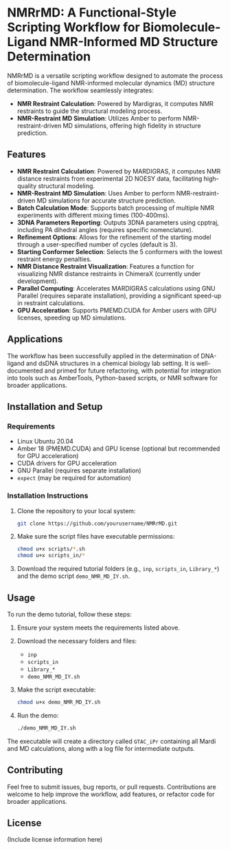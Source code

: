 # NMRrMD: A Functional-Style Scripting Workflow for Biomolecule-Ligand NMR-Informed MD Structure Determination

NMRrMD is a versatile scripting workflow designed to automate the process of biomolecule-ligand NMR-informed molecular dynamics (MD) structure determination. The workflow seamlessly integrates:

- **NMR Restraint Calculation**: Powered by Mardigras, it computes NMR restraints to guide the structural modeling process.
- **NMR-Restraint MD Simulation**: Utilizes Amber to perform NMR-restraint-driven MD simulations, offering high fidelity in structure prediction.
## Features

- **NMR Restraint Calculation**: Powered by MARDIGRAS, it computes NMR distance restraints from experimental 2D NOESY data, facilitating high-quality structural modeling.
- **NMR-Restraint MD Simulation**: Uses Amber to perform NMR-restraint-driven MD simulations for accurate structure prediction.
- **Batch Calculation Mode**: Supports batch processing of multiple NMR experiments with different mixing times (100-400ms).
- **3DNA Parameters Reporting**: Outputs 3DNA parameters using cpptraj, including PA dihedral angles (requires specific nomenclature).
- **Refinement Options**: Allows for the refinement of the starting model through a user-specified number of cycles (default is 3).
- **Starting Conformer Selection**: Selects the 5 conformers with the lowest restraint energy penalties.
- **NMR Distance Restraint Visualization**: Features a function for visualizing NMR distance restraints in ChimeraX (currently under development).
- **Parallel Computing**: Accelerates MARDIGRAS calculations using GNU Parallel (requires separate installation), providing a significant speed-up in restraint calculations.
- **GPU Acceleration**: Supports PMEMD.CUDA for Amber users with GPU licenses, speeding up MD simulations.

## Applications

The workflow has been successfully applied in the determination of DNA-ligand and dsDNA structures in a chemical biology lab setting. It is well-documented and primed for future refactoring, with potential for integration into tools such as AmberTools, Python-based scripts, or NMR software for broader applications.

## Installation and Setup

### Requirements
- Linux Ubuntu 20.04
- Amber 18 (PMEMD.CUDA) and GPU license (optional but recommended for GPU acceleration)
- CUDA drivers for GPU acceleration
- GNU Parallel (requires separate installation)
- `expect` (may be required for automation)

### Installation Instructions
1. Clone the repository to your local system:
    ```bash
    git clone https://github.com/yourusername/NMRrMD.git
    ```
2. Make sure the script files have executable permissions:
    ```bash
    chmod u+x scripts/*.sh
    chmod u+x scripts_in/*
    ```

3. Download the required tutorial folders (e.g., `inp`, `scripts_in`, `Library_*`) and the demo script `demo_NMR_MD_IY.sh`.


## Usage

To run the demo tutorial, follow these steps:

1. Ensure your system meets the requirements listed above.
2. Download the necessary folders and files:
    - `inp`
    - `scripts_in`
    - `Library_*`
    - `demo_NMR_MD_IY.sh`

3. Make the script executable:
    ```bash
    chmod u+x demo_NMR_MD_IY.sh
    ```

4. Run the demo:
    ```bash
    ./demo_NMR_MD_IY.sh
    ```

The executable will create a directory called `GTAC_iPr` containing all Mardi and MD calculations, along with a log file for intermediate outputs.

## Contributing

Feel free to submit issues, bug reports, or pull requests. Contributions are welcome to help improve the workflow, add features, or refactor code for broader applications.


## License

(Include license information here)